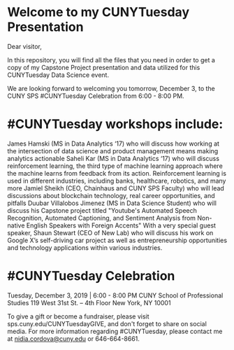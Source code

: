# Welcome to my CUNYTuesday Presentation

Dear visitor,

In this repository, you will find all the files that you need in order to get a copy of my Capstone Project presentation and data utilized for this CUNYTuesday Data Science event.

We are looking forward to welcoming you tomorrow, December 3, to the CUNY SPS #CUNYTuesday Celebration from 6:00 - 8:00 PM. 

# #CUNYTuesday workshops include: 

James Hamski (MS in Data Analytics ‘17) who will discuss how working at the intersection of data science and product management means making analytics actionable
Saheli Kar (MS in Data Analytics ‘17) who will discuss reinforcement learning, the third type of machine learning approach where the machine learns from feedback from its action. Reinforcement learning is used in different industries, including banks, healthcare, robotics, and many more
Jamiel Sheikh (CEO, Chainhaus and CUNY SPS Faculty) who will lead discussions about blockchain technology, real career opportunities, and pitfalls
Duubar Villalobos Jimenez (MS in Data Science Student) who will discuss his Capstone project titled "Youtube's Automated Speech Recognition, Automated Captioning, and Sentiment Analysis from Non-native English Speakers with Foreign Accents"
With a very special guest speaker, Shaun Stewart (CEO of New Lab) who will discuss his work on Google X’s self-driving car project as well as entrepreneurship opportunities and technology applications within various industries.


# #CUNYTuesday Celebration
Tuesday, December 3, 2019 | 6:00 - 8:00 PM
CUNY School of Professional Studies
119 West 31st St. – 4th Floor
New York, NY 10001





To give a gift or become a fundraiser, please visit sps.cuny.edu/CUNYTuesdayGIVE, and don't forget to share on social media. For more information regarding #CUNYTuesday, please contact me at nidia.cordova@cuny.edu or 646-664-8661.



